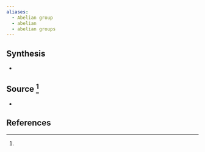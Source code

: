 ```yaml
---
aliases:
  - Abelian group
  - abelian
  - abelian groups
---
```

## Synthesis
- 
## Source [^1]
- 
## References

[^1]:
